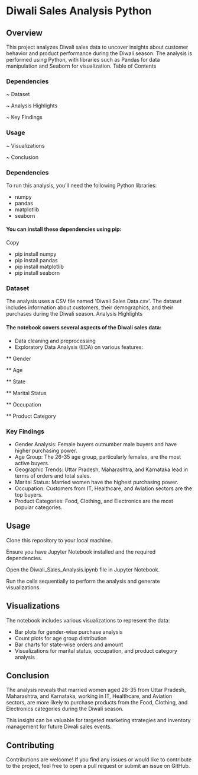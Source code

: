 
# Diwali Sales Analysis Python

## Overview
This project analyzes Diwali sales data to uncover insights about customer behavior and product performance during the Diwali season. The analysis is performed using Python, with libraries such as Pandas for data manipulation and Seaborn for visualization.
Table of Contents

### Dependencies
~ Dataset

~ Analysis Highlights

~ Key Findings

### Usage
~ Visualizations

~ Conclusion

### Dependencies
To run this analysis, you'll need the following Python libraries:

* numpy
* pandas
* matplotlib
* seaborn

#### You can install these dependencies using pip:
Copy
* pip install numpy 
* pip install pandas 
* pip install matplotlib 
* pip install seaborn
### Dataset
The analysis uses a CSV file named 'Diwali Sales Data.csv'. The dataset includes information about customers, their demographics, and their purchases during the Diwali season.
Analysis Highlights

#### The notebook covers several aspects of the Diwali sales data:

* Data cleaning and preprocessing
* Exploratory Data Analysis (EDA) on various features:

** Gender

** Age

** State

** Marital Status

** Occupation

** Product Category



### Key Findings

* Gender Analysis: Female buyers outnumber male buyers and have higher purchasing power.
* Age Group: The 26-35 age group, particularly females, are the most active buyers.
* Geographic Trends: Uttar Pradesh, Maharashtra, and Karnataka lead in terms of orders and total sales.
* Marital Status: Married women have the highest purchasing power.
* Occupation: Customers from IT, Healthcare, and Aviation sectors are the top buyers.
* Product Categories: Food, Clothing, and Electronics are the most popular categories.




## Usage 
Clone this repository to your local machine.

Ensure you have Jupyter Notebook installed and the required dependencies.

Open the Diwali_Sales_Analysis.ipynb file in Jupyter Notebook.

Run the cells sequentially to perform the analysis and generate visualizations.

## Visualizations
The notebook includes various visualizations to represent the data:

* Bar plots for gender-wise purchase analysis
* Count plots for age group distribution
* Bar charts for state-wise orders and amount
* Visualizations for marital status, occupation, and product category analysis

## Conclusion
The analysis reveals that married women aged 26-35 from Uttar Pradesh, Maharashtra, and Karnataka, working in IT, Healthcare, and Aviation sectors, are more likely to purchase products from the Food, Clothing, and Electronics categories during the Diwali season.

This insight can be valuable for targeted marketing strategies and inventory management for future Diwali sales events.
## Contributing

Contributions are welcome! If you find any issues or would like to contribute to the project, feel free to open a pull request or submit an issue on GitHub.

